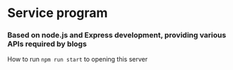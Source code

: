 # Service program

### Based on node.js and Express development, providing various APIs required by blogs

How to run 
``` npm run start ``` to opening this server